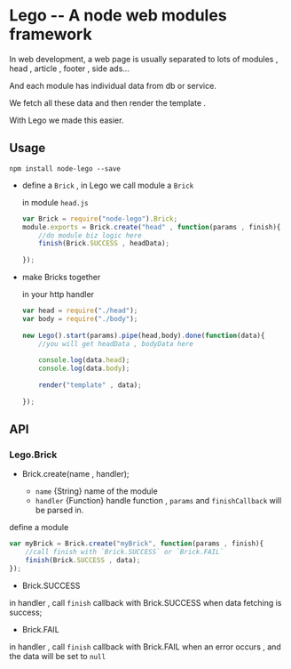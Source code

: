 # Lego -- A node web modules framework

In web development, a web page is usually separated to lots of modules ,  head , article , footer , side ads...

And each module has individual data from db or service.

We fetch all these data and then render the template .

With Lego we made this easier.
 
  
## Usage

`npm install node-lego --save`

- define a `Brick` , in Lego we call module a `Brick`

    in module `head.js` 
    
    ```js
    var Brick = require("node-lego").Brick;
    module.exports = Brick.create("head" , function(params , finish){
        //do module biz logic here
        finish(Brick.SUCCESS , headData);
            
    });
    ```
    
- make Bricks together
    
    in your http handler
    
    ```js
    var head = require("./head");
    var body = require("./body");
        
    new Lego().start(params).pipe(head,body).done(function(data){
        //you will get headData , bodyData here
            
        console.log(data.head);
        console.log(data.body);
        
        render("template" , data);
            
    });
    ```
    
## API

### Lego.Brick

- Brick.create(name , handler);

    - `name`      {String} name of the module
    - `handler`   {Function} handle function , `params` and `finishCallback` will be parsed in.
    
define a module

```js
var myBrick = Brick.create("myBrick", function(params , finish){
    //call finish with `Brick.SUCCESS` or `Brick.FAIL`
    finish(Brick.SUCCESS , data);
});
```

- Brick.SUCCESS

in handler , call `finish` callback with Brick.SUCCESS  when data fetching is success;

- Brick.FAIL

in handler , call `finish` callback with Brick.FAIL  when an error occurs , and the data will be set to `null`


    
    
        
